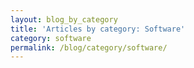 ```yaml
---
layout: blog_by_category
title: 'Articles by category: Software'
category: software
permalink: /blog/category/software/
---
```


